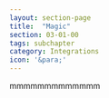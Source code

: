 ```yaml
---
layout: section-page
title:  "Magic"
section: 03-01-00
tags: subchapter
category: Integrations
icon: '&para;'
---
```



mmmmmmmmmmmmm